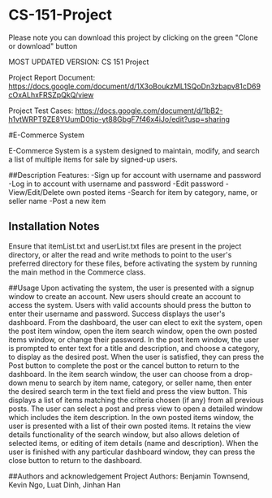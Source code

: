 # CS-151-Project

Please note you can download this project by clicking on the green "Clone or download" button

MOST UPDATED VERSION: CS 151 Project

Project Report Document: https://docs.google.com/document/d/1X3oBoukzML1SQoDn3zbapv81cD69cOxALhxFRSZpQkQ/view

Project Test Cases: https://docs.google.com/document/d/1bB2-h1vtWRPT9ZE8YUumD0tjo-yt88GbgF7f46x4iJo/edit?usp=sharing

#E-Commerce System

E-Commerce System is a system designed to maintain, modify, and search a list of multiple items for sale by signed-up users.

##Description
Features: 
-Sign up for account with username and password
-Log in to account with username and password
-Edit password
-View/Edit/Delete own posted items
-Search for item by category, name, or seller name
-Post a new item

## Installation Notes
Ensure that itemList.txt and userList.txt files are present in the project directory,
or alter the read and write methods to point to the user's preferred directory for these files, before activating 
the system by running the main method in the Commerce class.

##Usage
Upon activating the system, the user is presented with a signup window to create an account. New users should create an account to access the system.
Users with valid accounts should press the button to enter their username and password. Success displays the user's dashboard.
From the dashboard, the user can elect to exit the system, open the post item window, open the item search window, open the own posted items window, or change their password.
In the post item window, the user is prompted to enter text for a title and description, and choose a category, to display as the desired post.
When the user is satisfied, they can press the Post button to complete the post or the cancel button to return to the dashboard.
In the item search window, the user can choose from a drop-down menu to search by item name, category, or seller name, then enter the desired search term in the text field and press the view button.
This displays a list of items matching the criteria chosen (if any) from all previous posts.
The user can select a post and press view to open a detailed window which includes the item description.
In the own posted items window, the user is presented with a list of their own posted items.
It retains the view details functionality of the search window, but also allows deletion of selected items, or editing of item details (name and description).
When the user is finished with any particular dashboard window, they can press the close button to return to the dashboard.

##Authors and acknowledgement
Project Authors: Benjamin Townsend, Kevin Ngo, Luat Dinh, Jinhan Han
